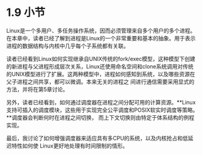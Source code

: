 # 1.9 小节

Linux是一个多用户、多任务操作系统，因而必须管理来自多个用户的多个进程。在本章中，读者已经了解到进程是Linux的一个非常重要和基本的抽象。用于表示进程的数据结构与内核中几乎每个子系统都有关联。

读者已经看到Linux如何实现继承自UNIX传统的fork/exec模型，这种模型下创建的新进程与父进程形成层次关系，Linux还使用命名空间和clone系统调用对传统的UNIX模型进行了扩展。这两种模型中，进程如何感知到系统，以及哪些资源在父子进程之间共享，都可以微调。本来无关的进程之 间进行通信需要采用显式的方法，并将在第5章讨论。

另外，读者已经看到，如何通过调度器在进程之间分配可用的计算资源。**Linux支持可插入的调度模块，这些用于实现完全公平调度和POSIX软实时调度等策略。**调度器会判断何时在进程之间切换， 而上下文切换则由特定于体系结构的例程实现。

最后，我讨论了如何增强调度器来适应具有多CPU的系统，以及内核抢占和低延迟特性如何使 Linux更好地处理有时间限制的情形。 